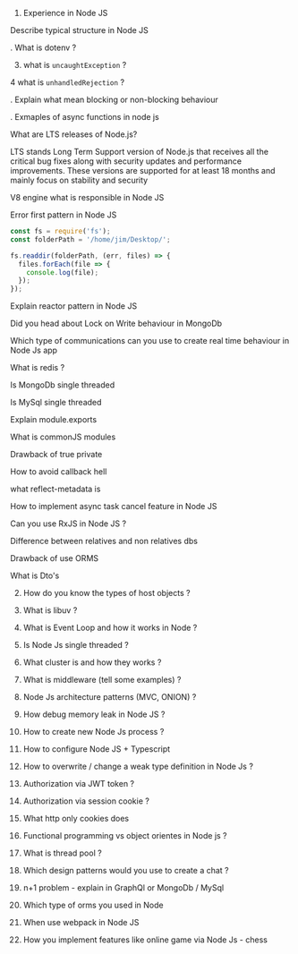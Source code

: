 1. Experience in Node JS 

Describe typical structure in Node JS

. What is dotenv ?

3. what is `uncaughtException` ?

4 what is `unhandledRejection` ?

. Explain what mean blocking or non-blocking behaviour

. Exmaples of async functions in node js

What are LTS releases of Node.js?

LTS stands Long Term Support version of Node.js that receives all the critical bug fixes along with security updates and performance improvements. These versions are supported for at least 18 months and mainly focus on stability and security

V8 engine what is responsible in Node JS

Error first pattern in Node JS

```js
const fs = require('fs');
const folderPath = '/home/jim/Desktop/';

fs.readdir(folderPath, (err, files) => {
  files.forEach(file => {
    console.log(file);
  });
});
```

Explain reactor pattern in Node JS

Did you head about Lock on Write behaviour in MongoDb

Which type of communications can you use to create real time behaviour in Node Js app

What is redis ?

Is MongoDb single threaded

Is MySql single threaded

Explain module.exports

What is commonJS modules

Drawback of true private

How to avoid callback hell

what reflect-metadata is

How to implement async task cancel feature in Node JS

Can you use RxJS in Node JS ?

Difference between relatives and non relatives dbs

Drawback of use ORMS

What is Dto's

2. How do you know the types of host objects ?

3. What is libuv ?

4. What is Event Loop and how it works in Node ?

5. Is Node Js single threaded ?

6. What cluster is and how they works ?

7. What is middleware (tell some examples) ?

8. Node Js architecture patterns (MVC, ONION) ?

9. How debug memory leak in Node JS ?

10. How to create new Node Js process ?

11. How to configure Node JS + Typescript

12. How to overwrite / change a weak type definition in Node Js ?

13. Authorization via JWT token ?

14. Authorization via session cookie ?

15. What http only cookies does

16. Functional programming vs object orientes in Node js ?

17. What is thread pool ?

18. Which design patterns would you use to create a chat ?

19. n+1 problem - explain in GraphQl or MongoDb / MySql

20. Which type of orms you used in Node

21. When use webpack in Node JS

22. How you implement features like online game via Node Js - chess

